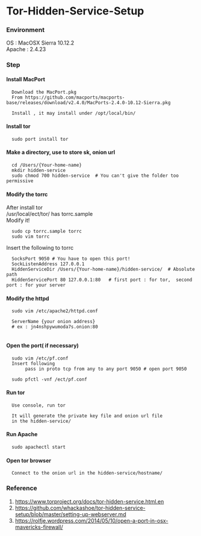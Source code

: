 # Tor-Hidden-Service-Setup

### Environment
OS : MacOSX Sierra 10.12.2 <br>
Apache : 2.4.23

### Step
#### Install MacPort
```
  Download the MacPort.pkg
  From https://github.com/macports/macports-base/releases/download/v2.4.0/MacPorts-2.4.0-10.12-Sierra.pkg
  
  Install , it may install under /opt/local/bin/
```

#### Install tor
```
  sudo port install tor
```

#### Make a directory, use to store sk, onion url
```
  cd /Users/{Your-home-name}
  mkdir hidden-service
  sudo chmod 700 hidden-service  # You can't give the folder too permissive
```
#### Modify the torrc

  After install tor <br>
  /usr/local/ect/tor/ has torrc.sample <br>
  Modify it!
```
  sudo cp torrc.sample torrc
  sudo vim torrc
```
  Insert the following to torrc
```
  SocksPort 9050 # You have to open this port!
  SockListenAddress 127.0.0.1
  HiddenServiceDir /Users/{Your-home-name}/hidden-service/  # Absolute path
  HiddenServicePort 80 127.0.0.1:80   # first port : for tor,  second port : for your server
```
#### Modify the httpd
```
  sudo vim /etc/apache2/httpd.conf
  
  ServerName {your onion address} 
  # ex : jn4nshpywumoda7s.onion:80
  
```

#### Open the port( if necessary)
```
  sudo vim /etc/pf.conf
  Insert following
       pass in proto tcp from any to any port 9050 # open port 9050
  
  sudo pfctl -vnf /ect/pf.conf
```
#### Run tor
``` 
  Use console, run tor
  
  It will generate the private key file and onion url file
  in the hidden-service/
```
#### Run Apache
```
  sudo apachectl start
```

#### Open tor browser
```
  Connect to the onion url in the hidden-service/hostname/
```

### Reference
1. https://www.torproject.org/docs/tor-hidden-service.html.en
2. https://github.com/whackashoe/tor-hidden-service-setup/blob/master/setting-up-webserver.md
3. https://rolfje.wordpress.com/2014/05/10/open-a-port-in-osx-mavericks-firewall/
